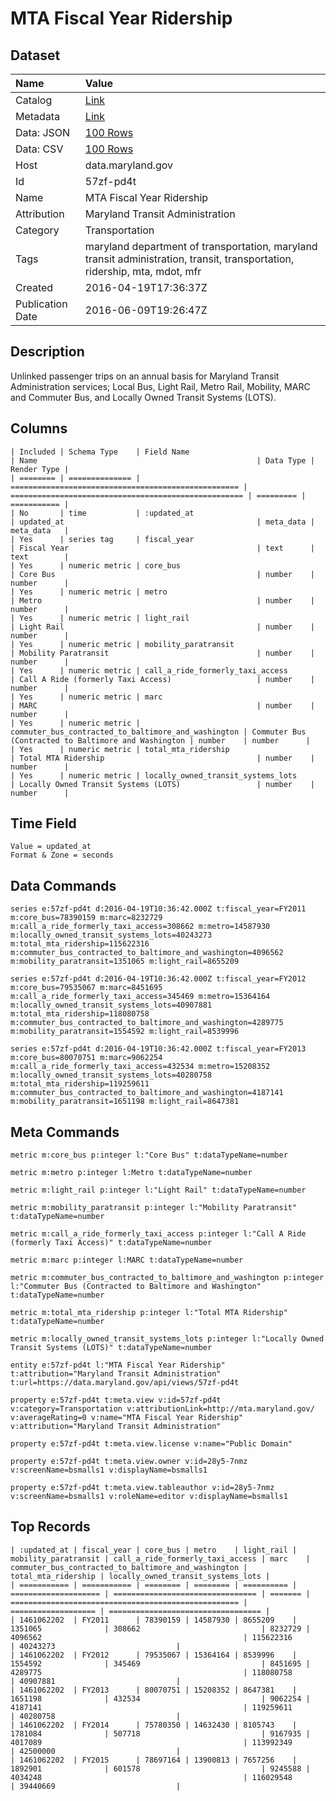# MTA Fiscal Year Ridership

## Dataset

| Name | Value |
| :--- | :---- |
| Catalog | [Link](https://catalog.data.gov/dataset/mta-fiscal-year-ridership) |
| Metadata | [Link](https://data.maryland.gov/api/views/57zf-pd4t) |
| Data: JSON | [100 Rows](https://data.maryland.gov/api/views/57zf-pd4t/rows.json?max_rows=100) |
| Data: CSV | [100 Rows](https://data.maryland.gov/api/views/57zf-pd4t/rows.csv?max_rows=100) |
| Host | data.maryland.gov |
| Id | 57zf-pd4t |
| Name | MTA Fiscal Year Ridership |
| Attribution | Maryland Transit Administration |
| Category | Transportation |
| Tags | maryland department of transportation, maryland transit administration, transit, transportation, ridership, mta, mdot, mfr |
| Created | 2016-04-19T17:36:37Z |
| Publication Date | 2016-06-09T19:26:47Z |

## Description

Unlinked passenger trips on an annual basis for Maryland Transit Administration services; Local Bus, Light Rail, Metro Rail, Mobility, MARC and Commuter Bus, and Locally Owned Transit Systems (LOTS).

## Columns

```ls
| Included | Schema Type    | Field Name                                          | Name                                                 | Data Type | Render Type |
| ======== | ============== | =================================================== | ==================================================== | ========= | =========== |
| No       | time           | :updated_at                                         | updated_at                                           | meta_data | meta_data   |
| Yes      | series tag     | fiscal_year                                         | Fiscal Year                                          | text      | text        |
| Yes      | numeric metric | core_bus                                            | Core Bus                                             | number    | number      |
| Yes      | numeric metric | metro                                               | Metro                                                | number    | number      |
| Yes      | numeric metric | light_rail                                          | Light Rail                                           | number    | number      |
| Yes      | numeric metric | mobility_paratransit                                | Mobility Paratransit                                 | number    | number      |
| Yes      | numeric metric | call_a_ride_formerly_taxi_access                    | Call A Ride (formerly Taxi Access)                   | number    | number      |
| Yes      | numeric metric | marc                                                | MARC                                                 | number    | number      |
| Yes      | numeric metric | commuter_bus_contracted_to_baltimore_and_washington | Commuter Bus (Contracted to Baltimore and Washington | number    | number      |
| Yes      | numeric metric | total_mta_ridership                                 | Total MTA Ridership                                  | number    | number      |
| Yes      | numeric metric | locally_owned_transit_systems_lots                  | Locally Owned Transit Systems (LOTS)                 | number    | number      |
```

## Time Field

```ls
Value = updated_at
Format & Zone = seconds
```

## Data Commands

```ls
series e:57zf-pd4t d:2016-04-19T10:36:42.000Z t:fiscal_year=FY2011 m:core_bus=78390159 m:marc=8232729 m:call_a_ride_formerly_taxi_access=308662 m:metro=14587930 m:locally_owned_transit_systems_lots=40243273 m:total_mta_ridership=115622316 m:commuter_bus_contracted_to_baltimore_and_washington=4096562 m:mobility_paratransit=1351065 m:light_rail=8655209

series e:57zf-pd4t d:2016-04-19T10:36:42.000Z t:fiscal_year=FY2012 m:core_bus=79535067 m:marc=8451695 m:call_a_ride_formerly_taxi_access=345469 m:metro=15364164 m:locally_owned_transit_systems_lots=40907881 m:total_mta_ridership=118080758 m:commuter_bus_contracted_to_baltimore_and_washington=4289775 m:mobility_paratransit=1554592 m:light_rail=8539996

series e:57zf-pd4t d:2016-04-19T10:36:42.000Z t:fiscal_year=FY2013 m:core_bus=80070751 m:marc=9062254 m:call_a_ride_formerly_taxi_access=432534 m:metro=15208352 m:locally_owned_transit_systems_lots=40280758 m:total_mta_ridership=119259611 m:commuter_bus_contracted_to_baltimore_and_washington=4187141 m:mobility_paratransit=1651198 m:light_rail=8647381
```

## Meta Commands

```ls
metric m:core_bus p:integer l:"Core Bus" t:dataTypeName=number

metric m:metro p:integer l:Metro t:dataTypeName=number

metric m:light_rail p:integer l:"Light Rail" t:dataTypeName=number

metric m:mobility_paratransit p:integer l:"Mobility Paratransit" t:dataTypeName=number

metric m:call_a_ride_formerly_taxi_access p:integer l:"Call A Ride (formerly Taxi Access)" t:dataTypeName=number

metric m:marc p:integer l:MARC t:dataTypeName=number

metric m:commuter_bus_contracted_to_baltimore_and_washington p:integer l:"Commuter Bus (Contracted to Baltimore and Washington" t:dataTypeName=number

metric m:total_mta_ridership p:integer l:"Total MTA Ridership" t:dataTypeName=number

metric m:locally_owned_transit_systems_lots p:integer l:"Locally Owned Transit Systems (LOTS)" t:dataTypeName=number

entity e:57zf-pd4t l:"MTA Fiscal Year Ridership" t:attribution="Maryland Transit Administration" t:url=https://data.maryland.gov/api/views/57zf-pd4t

property e:57zf-pd4t t:meta.view v:id=57zf-pd4t v:category=Transportation v:attributionLink=http://mta.maryland.gov/ v:averageRating=0 v:name="MTA Fiscal Year Ridership" v:attribution="Maryland Transit Administration"

property e:57zf-pd4t t:meta.view.license v:name="Public Domain"

property e:57zf-pd4t t:meta.view.owner v:id=28y5-7nmz v:screenName=bsmalls1 v:displayName=bsmalls1

property e:57zf-pd4t t:meta.view.tableauthor v:id=28y5-7nmz v:screenName=bsmalls1 v:roleName=editor v:displayName=bsmalls1
```

## Top Records

```ls
| :updated_at | fiscal_year | core_bus | metro    | light_rail | mobility_paratransit | call_a_ride_formerly_taxi_access | marc    | commuter_bus_contracted_to_baltimore_and_washington | total_mta_ridership | locally_owned_transit_systems_lots | 
| =========== | =========== | ======== | ======== | ========== | ==================== | ================================ | ======= | =================================================== | =================== | ================================== | 
| 1461062202  | FY2011      | 78390159 | 14587930 | 8655209    | 1351065              | 308662                           | 8232729 | 4096562                                             | 115622316           | 40243273                           | 
| 1461062202  | FY2012      | 79535067 | 15364164 | 8539996    | 1554592              | 345469                           | 8451695 | 4289775                                             | 118080758           | 40907881                           | 
| 1461062202  | FY2013      | 80070751 | 15208352 | 8647381    | 1651198              | 432534                           | 9062254 | 4187141                                             | 119259611           | 40280758                           | 
| 1461062202  | FY2014      | 75780350 | 14632430 | 8105743    | 1781084              | 507718                           | 9167935 | 4017089                                             | 113992349           | 42500000                           | 
| 1461062202  | FY2015      | 78697164 | 13900813 | 7657256    | 1892901              | 601578                           | 9245588 | 4034248                                             | 116029548           | 39440669                           | 
```